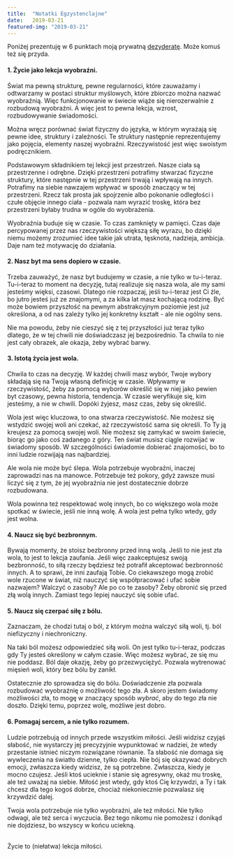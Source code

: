 ```yaml
---
title:  "Notatki Egzystenclajne"
date:   2019-03-21
featured-img: "2019-03-21"
---
```


Poniżej prezentuję w 6 punktach moją prywatną [dezyderatę](https://www.fuw.edu.pl/~jziel/dezyderata.html). Może komuś też się przyda.

#### 1. Życie jako lekcja wyobraźni. 

Świat ma pewną strukturę, pewne regularności, które zauważamy i odtwarzamy w postaci struktur myślowych, które zbiorczo można nazwać wyobraźnią. Więc funkcjonowanie w świecie wiąże się nierozerwalnie z rozbudową wyobraźni. A więc jest to pewna lekcja, wzrost, rozbudowywanie świadomości.

Można wręcz porównać świat fizyczny do języka, w którym wyrażają się pewne idee, struktury i zależności. Te struktury następnie reprezentujemy jako pojęcia, elementy naszej wyobraźni. Rzeczywistość jest więc swoistym podręcznikiem.

Podstawowym składnikiem tej lekcji jest przestrzeń. Nasze ciała są przestrzenne i odrębne. Dzięki przestrzeni potrafimy stwarzać fizyczne struktury, które następnie w tej przestrzeni trwają i wpływają na innych. Potrafimy na siebie nawzajem wpływać w sposób znaczący w tej przestrzeni. Rzecz tak prosta jak spojrzenie albo pokonanie odległości i czułe objęcie innego ciała - pozwala nam wyrazić troskę, która bez przestrzeni byłaby trudna w ogóle do wyobrażenia.

Wyobraźnia buduje się w czasie. To czas zamknięty w pamięci. Czas daje percypowanej przez nas rzeczywistości większą siłę wyrazu, bo dzięki niemu możemy zrozumieć idee takie jak utrata, tęsknota, nadzieja, ambicja. Daje nam też motywację do działania.

#### 2. Nasz byt ma sens dopiero w czasie. 

Trzeba zauważyć, że nasz byt budujemy w czasie, a nie tylko w tu-i-teraz. Tu-i-teraz to moment na decyzję, tutaj realizuje się nasza wola, ale my sami jesteśmy więksi, czasowi. Dlatego nie rozpaczaj, jeśli tu-i-teraz jest Ci źle, bo jutro jesteś już ze znajomymi, a za kilka lat masz kochającą rodzinę. Być może bowiem przyszłość na pewnym abstrakcyjnym poziomie jest już określona, a od nas zależy tylko jej konkretny kształt - ale nie ogólny sens. 

Nie ma powodu, żeby nie cieszyć się z tej przyszłości już teraz tylko dlatego, że w tej chwili nie doświadczasz jej bezpośrednio. Ta chwila to nie jest cały obrazek, ale okazja, żeby wybrać barwy.

#### 3. Istotą życia jest wola.

Chwila to czas na decyzję. W każdej chwili masz wybór, Twoje wybory składają się na Twoją własną definicję w czasie. Wpływamy w rzeczywistość, żeby za pomocą wyborów określić się w niej jako pewien byt czasowy, pewna historia, tendencja. W czasie weryfikuje się, kim jesteśmy, a nie w chwili. Dopóki żyjesz, masz czas, żeby się określić.

Wola jest więc kluczowa, to ona stwarza rzeczywistość. Nie możesz się wstydzić swojej woli ani czekać, aż rzeczywistość sama się określi. To Ty ją kreujesz za pomocą swojej woli. Nie możesz się zamykać w swoim świecie, biorąc go jako coś zadanego z góry. Ten świat musisz ciągle rozwijać w świadomy sposób. W szczególności świadomie dobierać znajomości, bo to inni ludzie rozwijają nas najbardziej.

Ale wola nie może być ślepa. Wola potrzebuje wyobraźni, inaczej zaprowadzi nas na manowce. Potrzebuje też pokory, gdyż zawsze musi liczyć się z tym, że jej wyobraźnia nie jest dostatecznie dobrze rozbudowana.

Wola powinna też respektować wolę innych, bo co większego wola może spotkać w świecie, jeśli nie inną wolę. A wola jest pełna tylko wtedy, gdy jest wolna.

#### 4. Naucz się być bezbronnym.

Bywają momenty, że stoisz bezbronny przed inną wolą. Jeśli to nie jest zła wola, to jest to lekcja zaufania. Jeśli więc zaakceptujesz swoją bezbronność, to siłą rzeczy będziesz też potrafił akceptować bezbronność innych. A to sprawi, że inni zaufają Tobie. Co ciekawszego mogą zrobić wole rzucone w świat, niż nauczyć się współpracować i ufać sobie nazwajem? Walczyć o zasoby? Ale po co te zasoby? Żeby obronić się przed złą wolą innych. Zamiast tego lepiej nauczyć się sobie ufać.

#### 5. Naucz się czerpać siłę z bólu.

Zaznaczam, że chodzi tutaj o ból, z którym można walczyć siłą woli, tj. ból niefizyczny i niechroniczny.

Na taki ból możesz odpowiedzieć siłą woli. On jest tylko tu-i-teraz, podczas gdy Ty jesteś określony w całym czasie. Więc możesz wybrać, ze się mu nie poddasz. Ból daje okazję, żeby go przezwyciężyć. Pozwala wytrenować mięsień woli, który bez bólu by zanikł.

Ostatecznie zło sprowadza się do bólu. Doświadczenie zła pozwala rozbudować wyobraźnię o możliwość tego zła. A skoro jestem świadomy możliwości zła, to mogę w znaczący sposób *wybrać*, aby do tego zła nie doszło. Dzięki temu, poprzez wolę, możliwe jest dobro.

#### 6. Pomagaj sercem, a nie tylko rozumem.

Ludzie potrzebują od innych przede wszystkim miłości. Jeśli widzisz czyjąś słabość, nie wystarczy jej precyzyjnie wypunktować w nadziei, że wtedy przestanie istnieć niczym rozwiązane równanie. Ta słabość nie domaga się wywleczenia na światło dzienne, tylko ciepła. Nie bój się okazywać dobrych emocji, zwłaszcza kiedy widzisz, że są potrzebne. Zwłaszcza, kiedy je mocno czujesz. Jeśli ktoś ucieknie i stanie się agresywny, okaż mu troskę, ale też uważaj na siebie. Miłość jest wtedy, gdy ktoś Cię krzywdzi, a Ty i tak chcesz dla tego kogoś dobrze, chociaż niekoniecznie pozwalasz się krzywdzić dalej.

Twoja wola potrzebuje nie tylko wyobraźni, ale też miłości. Nie tylko odwagi, ale też serca i wyczucia. Bez tego nikomu nie pomożesz i donikąd nie dojdziesz, bo wszyscy w końcu uciekną.

<br>
Życie to (niełatwa) lekcja miłości.


<!-- # Memiczna postawa do świata. Na przekór.

Magnificent. This pain will make me even stronger!

Przekuwasz ból istnienia w siłę 
Stajesz oko w oko z absolutną pustką
I kiedy ma Cię już zagnieść, zaczynasz chichotać
Bo jesteś i możesz. I potem sprawdzasz, ile dasz radę zrobić.
Jebać słabość, limity, bezsens. Inaczej już jesteś martwa 😛

A może to są bugi, które bierzesz za ficzury?
No ale mówię, nawet, jeśli miecz obosieczny, to alternatywą jest bycie zasieczonym tak czy siak.
A potem odkrywasz, że i tak nic nie wiesz o świecie, że jest tu coś dziwnego, coś więcej, jakaś Opatrzność i trzeba zrobić leap of faith. Ze tej pustki nigdy nie bylo. Ze jesteś 4-wymiarowa, bo przyszłość już jest, tylko zapomniałaś, co sie zdarzy jutro. Ze coś Cię jednak dokads prowadzi.

O, wlasnie, to jest postawa memiczna wobec życia 🙂 nie ma sensu? Ok, to banalne, załóżmy, ze jednak jakis ma, bo tak jest ciekawiej. I potem cisniesz.
Ciśniesz w sumie dla beki. Przewrotnie, na przekór.

No w każdym razie to moja recepta.

# Why do you persist?

Agent Smith: Why, Mr. Anderson? Why do you do it? Why get up? Why keep fighting? Do you believe you’re fighting for something? For more than your survival? Can you tell me what it is? Do you even know? Is it freedom? Or truth? Perhaps peace? Could it be for love? Illusions, Mr. Anderson. Vagaries of perception. The temporary constructs of a feeble human intellect trying desperately to justify an existence that is without meaning or purpose. And all of them as artificial as the Matrix itself, although only a human mind could invent something as insipid as love. You must be able to see it, Mr. Anderson. You must know it by now. You can’t win. It’s pointless to keep fighting. Why, Mr. Anderson? Why? Why do you persist?

Neo: Because I choose to.

# Czy czas jest wytworem świadomości?

- czy jestem 4-wymiarowy? moje życie jest określone w czasie. Nie jestem tylko tu-i-teraz. Jestem też jutro. Jutro już było, ale z dzisiejszej perspektywy go nie pamiętam. To moja pamięć deiniuje czas.

- prawdopodobieństwo i czas mają wiele wspólnego. Prawdopodobieństwo to informacja uwidaczniająca się w czasie.

- Opatrzność uwidacznia się w czasie, podobnie jak prawdopodobieństwo. I podobnie jak wola.

- możliwe, że faktycznie świat jest adynamiczny i znajduje się w jednej wielkiej superpozycji wszystkich możliwości, a nasze świadomości wpływają do tego świata, osadzają się w mózgu i potem wybierają ścieżki. Ścieżka, którą przebędzie Twoja dusza, definiuje Ciebie (opatrznościowo). -->
